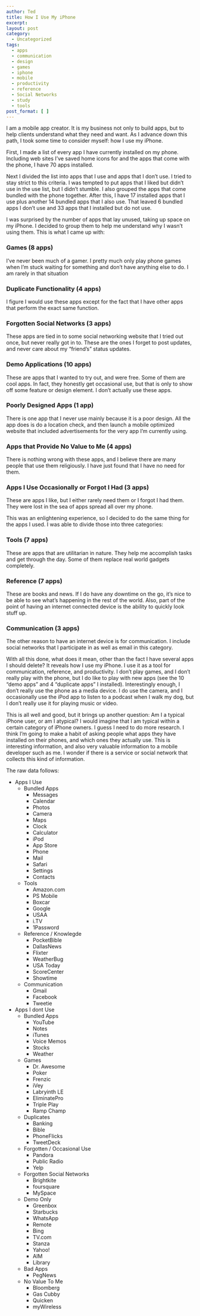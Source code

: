 ```yaml
---
author: Ted
title: How I Use My iPhone
excerpt:
layout: post
category:
  - Uncategorized
tags:
  - apps
  - communication
  - design
  - games
  - iphone
  - mobile
  - productivity
  - reference
  - Social Networks
  - study
  - tools
post_format: [ ]
---
```

I am a mobile app creator. It is my business not only to build apps, but to help clients understand what they need and want. As I advance down this path, I took some time to consider myself: how I use my iPhone.



First, I made a list of every app I have currently installed on my phone. Including web sites I’ve saved home icons for and the apps that come with the phone, I have 70 apps installed.

Next I divided the list into apps that I use and apps that I don’t use. I tried to stay strict to this criteria. I was tempted to put apps that I liked but didn’t use in the use list, but I didn’t stumble. I also grouped the apps that come bundled with the phone together. After this, I have 17 installed apps that I use plus another 14 bundled apps that I also use. That leaved 6 bundled apps I don’t use and 33 apps that I installed but do not use.

I was surprised by the number of apps that lay unused, taking up space on my iPhone. I decided to group them to help me understand why I wasn’t using them. This is what I came up with:

### Games (8 apps)

I’ve never been much of a gamer. I pretty much only play phone games when I’m stuck waiting for something and don’t have anything else to do. I am rarely in that situation

### Duplicate Functionality (4 apps)

I figure I would use these apps except for the fact that I have other apps that perform the exact same function.

### Forgotten Social Networks (3 apps)

These apps are tied in to some social networking website that I tried out once, but never really got in to. These are the ones I forget to post updates, and never care about my “friend’s” status updates.

### Demo Applications (10 apps)

These are apps that I wanted to try out, and were free. Some of them are cool apps. In fact, they honestly get occasional use, but that is only to show off some feature or design element. I don’t actually use these apps.

### Poorly Designed Apps (1 app)

There is one app that I never use mainly because it is a poor design. All the app does is do a location check, and then launch a mobile optimized website that included advertisements for the very app I’m currently using.

### Apps that Provide No Value to Me (4 apps)

There is nothing wrong with these apps, and I believe there are many people that use them religiously. I have just found that I have no need for them.

### Apps I Use Occasionally or Forgot I Had (3 apps)

These are apps I like, but I either rarely need them or I forgot I had them. They were lost in the sea of apps spread all over my phone.

This was an enlightening experience, so I decided to do the same thing for the apps I used. I was able to divide those into three categories:

### Tools (7 apps)

These are apps that are utilitarian in nature. They help me accomplish tasks and get through the day. Some of them replace real world gadgets completely.

### Reference (7 apps)

These are books and news. If I do have any downtime on the go, it’s nice to be able to see what’s happening in the rest of the world. Also, part of the point of having an internet connected device is the ability to quickly look stuff up.

### Communication (3 apps)

The other reason to have an internet device is for communication. I include social networks that I participate in as well as email in this category.

With all this done, what does it mean, other than the fact I have several apps I should delete? It reveals how I use my iPhone. I use it as a tool for communication, reference, and productivity. I don’t play games, and I don’t really play with the phone, but I do like to play with new apps (see the 10 “demo apps” and 4 “duplicate apps” I installed). Interestingly enough, I don’t really use the phone as a media device. I do use the camera, and I occasionally use the iPod app to listen to a podcast when I walk my dog, but I don’t really use it for playing music or video.

This is all well and good, but it brings up another question: Am I a typical iPhone user, or am I atypical? I would imagine that I am typical within a certain category of iPhone owners. I guess I need to do more research. I think I’m going to make a habit of asking people what apps they have installed on their phones, and which ones they actually use. This is interesting information, and also very valuable information to a mobile developer such as me. I wonder if there is a service or social network that collects this kind of information.

The raw data follows:

*   Apps I Use 
    *   Bundled Apps 
        *   Messages
        *   Calendar
        *   Photos
        *   Camera
        *   Maps
        *   Clock
        *   Calculator
        *   iPod
        *   App Store
        *   Phone
        *   Mail
        *   Safari
        *   Settings
        *   Contacts
    *   Tools 
        *   Amazon.com
        *   PS Mobile
        *   Boxcar
        *   Google
        *   USAA
        *   i.TV
        *   1Password
    *   Reference / Knowlegde 
        *   PocketBible
        *   DallasNews
        *   Flixter
        *   WeatherBug
        *   USA Today
        *   ScoreCenter
        *   Showtime
    *   Communication 
        *   Gmail
        *   Facebook
        *   Tweetie
*   Apps I dont Use 
    *   Bundled Apps 
        *   YouTube
        *   Notes
        *   iTunes
        *   Voice Memos
        *   Stocks
        *   Weather
    *   Games 
        *   Dr. Awesome
        *   Poker
        *   Frenzic
        *   iVey
        *   Labryinth LE
        *   EliminatePro
        *   Triple Play
        *   Ramp Champ
    *   Duplicates 
        *   Banking
        *   Bible
        *   PhoneFlicks
        *   TweetDeck
    *   Forgotten / Occasional Use 
        *   Pandora
        *   Public Radio
        *   Yelp
    *   Forgotten Social Networks 
        *   Brightkite
        *   foursquare
        *   MySpace
    *   Demo Only 
        *   Greenbox
        *   Starbucks
        *   WhatsApp
        *   Remote
        *   Bing
        *   TV.com
        *   Stanza
        *   Yahoo!
        *   AIM
        *   Library
    *   Bad Apps 
        *   PegNews
    *   No Value To Me 
        *   Bloomberg
        *   Gas Cubby
        *   Quicken
        *   myWireless